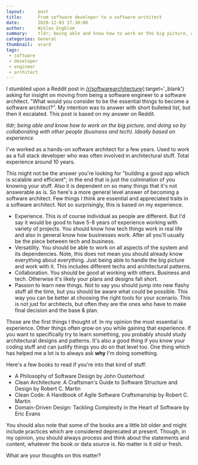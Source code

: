```yaml
---
layout:     post
title:      From software developer to a software architect
date:       2020-12-03 17:30:00
author:     Niklas Engblom
summary:    tldr; being able and know how to work on the big picture, and doing so by collaborating with other people (business and tech). Ideally based on experience.
categories: General
thumbnail:  vcard
tags:
 - software
 - developer
 - engineer
 - architect
---
```


I stumbled upon a Reddit post in [/r/softwarearchitecture](https://www.reddit.com/r/softwarearchitecture/comments/k4obtx/what_are_the_keys_to_become_a_software_arquitect){:target='_blank'} asking for insight on moving from being a software engineer to a software architect. "What would you consider to be the essential things to become a software architect?". My intention was to answer with short bulleted list, but then it escalated. This post is based on my answer on Reddit.

*tldr; being able and know how to work on the big picture, and doing so by collaborating with other people (business and tech). Ideally based on experience.*

I've worked as a hands-on software architect for a few years. Used to work as a full stack developer who was often involved in architectural stuff. Total experience around 10 years.

This might not be the answer you're looking for "building a good app which is scalable and efficient"; in the end that is just the culmination of you knowing your stuff. Also it is dependent on so many things that it's not answerable as is. So here's a more general level answer of becoming a software architect. Few things I think are essential and appreciated traits in a software architect. Not so surprisingly, this is based on my experience.

* Experience. This is of course individual as people are different. But I'd say it would be good to have 5-8 years of experience working with variety of projects. You should know how tech things work in real life and also in general know how businesses work. After all you'll usually be the piece between tech and business.
* Versatility. You should be able to work on all aspects of the system and its dependencies. Note, this does not mean you should already know everything about everything. Just being able to handle the big picture and work with it. This includes different techs and architectural patterns.
* Collaboration. You should be good at working with others. Business and tech. Otherwise it's likely your plans and designs fall short.
* Passion to learn new things. Not to say you should jump into new flashy stuff all the time, but you should be aware what could be possible. This way you can be better at choosing the right tools for your scenario. This is not just for architects, but often they are the ones who have to make final decision and the base & plan.

Those are the first things I thought of. In my opinion the most essential is experience. Other things often grow on you while gaining that experience. If you want to specifically try to learn something, you probably should study architectural designs and patterns. It's also a good thing if you know your coding stuff and can justify things you do on that level too. One thing which has helped me a lot is to always ask **why** I'm doing something.

Here's a few books to read if you're into that kind of stuff:

* A Philosophy of Software Design by John Ousterhout
* Clean Architecture: A Craftsman's Guide to Software Structure and Design by Robert C. Martin
* Clean Code: A Handbook of Agile Software Craftsmanship by Robert C. Martin
* Domain-Driven Design: Tackling Complexity in the Heart of Software by Eric Evans

You should also note that some of the books are a little bit older and might include practices which are considered deprecated at present. Though, in my opinion, you should always process and think about the statements and content, whatever the book or data source is. No matter is it old or fresh.

What are your thoughts on this matter?
